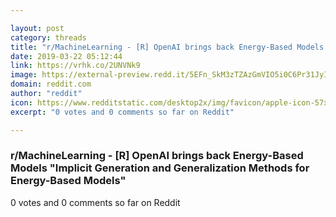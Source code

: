 ```yaml
---

layout: post
category: threads
title: "r/MachineLearning - [R] OpenAI brings back Energy-Based Models \"Implicit Generation and Generalization Methods for Energy-Based Models\""
date: 2019-03-22 05:12:44
link: https://vrhk.co/2UNVNk9
image: https://external-preview.redd.it/5EFn_SkM3zTZAzGmVIO5i0C6Pr31JyI86Ikv5sHsMjQ.jpg?auto=webp&s=98bcf6a811e973aee7225f244a232daa4047da60
domain: reddit.com
author: "reddit"
icon: https://www.redditstatic.com/desktop2x/img/favicon/apple-icon-57x57.png
excerpt: "0 votes and 0 comments so far on Reddit"

---
```


### r/MachineLearning - [R] OpenAI brings back Energy-Based Models "Implicit Generation and Generalization Methods for Energy-Based Models"

0 votes and 0 comments so far on Reddit